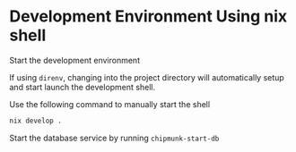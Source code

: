# Development Environment Using nix shell

Start the development environment

If using `direnv`, changing into the project directory will automatically setup and start launch the development shell.

Use the following command to manually start the shell
```sh 
nix develop .
```

Start the database service by running `chipmunk-start-db`

